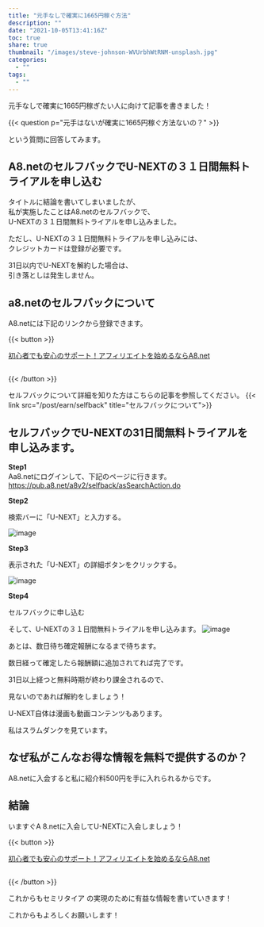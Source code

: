 ```yaml
---
title: "元手なしで確実に1665円稼ぐ方法"
description: ""
date: "2021-10-05T13:41:16Z"
toc: true
share: true
thumbnail: "/images/steve-johnson-WVUrbhWtRNM-unsplash.jpg"
categories:
  - ""
tags:
  - ""
---
```


元手なしで確実に1665円稼ぎたい人に向けて記事を書きました！

<!--more-->

{{< question p="元手はないが確実に1665円稼ぐ方法ないの？" >}}

という質問に回答してみます。

## A8.netのセルフバックでU-NEXTの３１日間無料トライアルを申し込む

タイトルに結論を書いてしまいましたが、  
私が実施したことはA8.netのセルフバックで、  
U-NEXTの３１日間無料トライアルを申し込みました。

ただし、U-NEXTの３１日間無料トライアルを申し込みには、  
クレジットカードは登録が必要です。

31日以内でU-NEXTを解約した場合は、  
引き落としは発生しません。

## a8.netのセルフバックについて

 A8.netには下記のリンクから登録できます。

{{< button >}}

<a href="https://px.a8.net/svt/ejp?a8mat=3HG2VQ+14HO36+0K+1032Z6" rel="nofollow">初心者でも安心のサポート！アフィリエイトを始めるならA8.net</a>

<img border="0" width="1" height="1" src="https://www17.a8.net/0.gif?a8mat=3HG2VQ+14HO36+0K+1032Z6" alt="">

{{< /button >}}

セルフバックについて詳細を知りた方はこちらの記事を参照してください。
{{< link src="/post/earn/selfback" title="セルフバックについて">}}

## セルフバックでU-NEXTの31日間無料トライアルを申し込みます。
  
**Step1**  
Aa8.netにログインして、下記のページに行きます。  
https://pub.a8.net/a8v2/selfback/asSearchAction.do

**Step2**

検索バーに「U-NEXT」と入力する。

![image](/images/U-Next2.png) 

**Step3**

表示された「U-NEXT」の詳細ボタンをクリックする。

![image](/images/U-Next3.png) 

**Step4**

セルフバックに申し込む  

そして、U-NEXTの３１日間無料トライアルを申し込みます。
![image](/images/U-Next.png) 

あとは、数日待ち確定報酬になるまで待ちます。

数日経って確定したら報酬額に追加されてれば完了です。  

31日以上経つと無料時期が終わり課金されるので、  

見ないのであれば解約をしましょう！

U-NEXT自体は漫画も動画コンテンツもあります。　

私はスラムダンクを見ています。  

## なぜ私がこんなお得な情報を無料で提供するのか？

A8.netに入会すると私に紹介料500円を手に入れられるからです。

## 結論

いますぐA 8.netに入会してU-NEXTに入会しましょう！

{{< button >}}

<a href="https://px.a8.net/svt/ejp?a8mat=3HG2VQ+14HO36+0K+1032Z6" rel="nofollow">初心者でも安心のサポート！アフィリエイトを始めるならA8.net</a>

<img border="0" width="1" height="1" src="https://www17.a8.net/0.gif?a8mat=3HG2VQ+14HO36+0K+1032Z6" alt="">

{{< /button >}}

これからもセミリタイア の実現のために有益な情報を書いていきます！

これからもよろしくお願いします！





  





